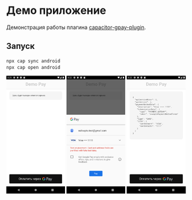 # Демо приложение

Демонстрация работы плагина [capacitor-gpay-plugin](https://github.com/virusv/capacitor-gpay-plugin).

## Запуск
```bash
npx cap sync android
npx cap open android
```

<img src="docs/img/screen-1.png" width="31%"> <img src="docs/img/screen-2.png" width="31%"> <img src="docs/img/screen-3.png" width="31%">
